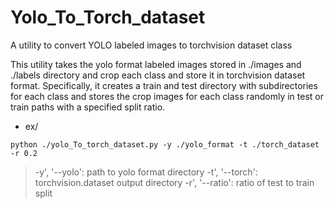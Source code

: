# Yolo_To_Torch_dataset
A utility to convert YOLO labeled images to torchvision dataset class

This utility takes the yolo format labeled images stored in ./images and ./labels directory
and crop each class and store it in torchvision dataset format. Specifically,
it creates a train and test directory with subdirectories for each class and
stores the crop images for each class randomly in test or train paths with a specified split ratio.

* ex/
```
python ./yolo_To_torch_dataset.py -y ./yolo_format -t ./torch_dataset -r 0.2
```
> -y', '--yolo': path to yolo format directory
> -t', '--torch': torchvision.dataset output directory
> -r', '--ratio': ratio of test to train split
